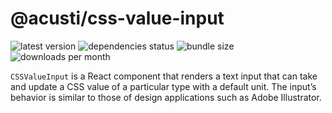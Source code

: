 # @acusti/css-value-input

![latest version](https://img.shields.io/npm/v/@acusti/css-value-input?style=for-the-badge)
![dependencies status](https://img.shields.io/david/acusti/uikit?path=packages%2Fcss-value-input&style=for-the-badge)
![bundle size](https://img.shields.io/bundlephobia/min/@acusti/css-value-input?style=for-the-badge)
![downloads per month](https://img.shields.io/npm/dm/@acusti/css-value-input?style=for-the-badge)

`CSSValueInput` is a React component that renders a text input that can
take and update a CSS value of a particular type with a default unit. The
input’s behavior is similar to those of design applications such as Adobe
Illustrator.
